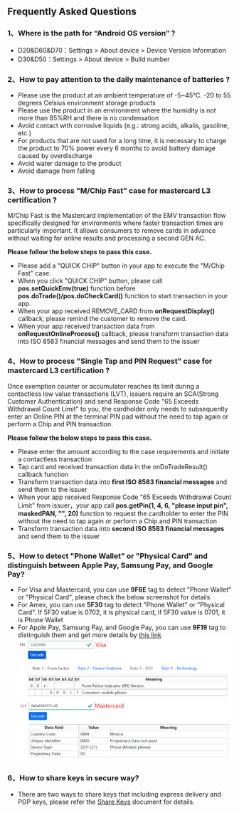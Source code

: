 ## Frequently Asked Questions

### 1、Where is the path for “Android OS version” ?

- D20&D60&D70：Settings > About device > Device Version Information
- D30&D50：Settings > About device > Build number

### 2、How to pay attention to the daily maintenance of batteries ?

- Please use the product at an ambient temperature of -5~45℃. -20 to 55 degrees Celsius environment storage products
- Please use the product in an environment where the humidity is not more than 85%RH and there is no condensation
- Avoid contact with corrosive liquids (e.g.: strong acids, alkalis, gasoline, etc.)
- For products that are not used for a long time, it is necessary to charge the product to 70% power every 6 months to avoid battery damage caused by 
overdischarge
- Avoid water damage to the product
- Avoid damage from falling

### 3、How to process "M/Chip Fast" case for mastercard L3 certification ?
 M/Chip Fast is the Mastercard implementation of the EMV transaction flow specifically designed for environments where faster transaction times are particularly important. It allows consumers to remove cards in advance without waiting for online results and processing a second GEN AC.

**Please follow the below steps to pass this case.**
- Please add a "QUICK CHIP" button in your app to execute the "M/Chip Fast" case.
- When you click "QUICK CHIP" button, please call **pos.setQuickEmv(true)** function before **pos.doTrade()/pos.doCheckCard()** function to start transaction in your app.
- When your app received REMOVE_CARD from **onRequestDisplay()** callback, please remind the customer to remove the card.
- When your app received transaction data from **onRequestOnlineProcess()** callback, please transform transaction data into ISO 8583 financial messages and send them to the issuer

### 4、How to process "Single Tap and PIN Request" case for mastercard L3 certification ?
 Once exemption counter or accumulator reaches its limit during a contactless low value transactions (LVT), issuers require an SCA(Strong Customer Authentication) and send Response Code "65 Exceeds Withdrawal Count Limit" to you, the cardholder only needs to subsequently enter an Online PIN at the terminal PIN pad without the need to tap again or perform a Chip and PIN transaction.

**Please follow the below steps to pass this case.**
- Please enter the amount according to the case requirements and initiate a contactless transaction
- Tap card and received transaction data in the onDoTradeResult() callback function
- Transform transaction data into **first ISO 8583 financial messages** and send them to the issuer
- When your app received Response Code "65 Exceeds Withdrawal Count Limit" from issuer，your app call **pos.getPin(1, 4, 6, "please input pin", maskedPAN, "", 20)** function to request the cardholder to enter the PIN without the need to tap again or perform a Chip and PIN transaction
- Transform transaction data into **second ISO 8583 financial messages** and send them to the issuer

### 5、How to detect "Phone Wallet" or "Physical Card" and distinguish between Apple Pay, Samsung Pay, and Google Pay?
- For Visa and Mastercard, you can use **9F6E** tag to detect "Phone Wallet" or "Physical Card", please check the below screenshot for details
- For Amex, you can use **5F30** tag to detect "Phone Wallet" or "Physical Card". If 5F30 value is 0702, it is physical card, if 5F30 value is 0701, it is Phone Wallet
- For Apple Pay, Samsung Pay, and Google Pay, you can use **9F19** tag to distinguish them and get more details by [this link](https://stackoverflow.com/questions/51826215/contactless-payments-detect-mobile-device-or-card)
![9F6ETAG](./_images/9F6ETag.png)

### 6、How to share keys in secure way?
- There are two ways to share keys that including express delivery and PGP keys, please refer the [Share Keys](https://github.com/DspreadOrg/FAQs_Document/blob/master/documents/Share%20Keys.pdf) document for details.
